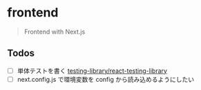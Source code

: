# frontend

> Frontend with Next.js

## Todos

- [ ] 単体テストを書く [testing-library/react-testing-library](https://github.com/testing-library/react-testing-library)
- [ ] next.config.js で環境変数を config から読み込めるようにしたい
